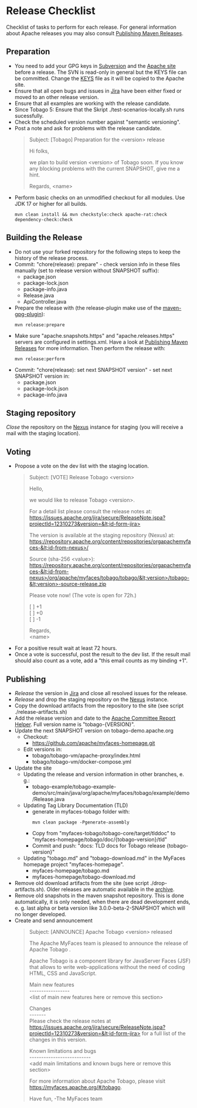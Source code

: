 <!---
  Licensed to the Apache Software Foundation (ASF) under one
  or more contributor license agreements.  See the NOTICE file
  distributed with this work for additional information
  regarding copyright ownership.  The ASF licenses this file
  to you under the Apache License, Version 2.0 (the
  "License"); you may not use this file except in compliance
  with the License.  You may obtain a copy of the License at

    http://www.apache.org/licenses/LICENSE-2.0

  Unless required by applicable law or agreed to in writing,
  software distributed under the License is distributed on an
  "AS IS" BASIS, WITHOUT WARRANTIES OR CONDITIONS OF ANY
  KIND, either express or implied.  See the License for the
  specific language governing permissions and limitations
  under the License.
-->

# Release Checklist

Checklist of tasks to perform for each release. For general information about Apache releases you may also consult
[Publishing Maven Releases](http://infra.apache.org/maven-releases.html).

## Preparation

* You need to add your GPG keys in [Subversion](https://svn.apache.org/repos/asf/myfaces/keys/KEYS) and
  the [Apache site](https://www.apache.org/dist/myfaces/KEYS) before a release. The SVN is read-only in general but the
  KEYS file can be committed. Change the [KEYS](https://dist.apache.org/repos/dist/release/myfaces/KEYS) file as it will
  be copied to the Apache site.
* Ensure that all open bugs and issues in [Jira](https://issues.apache.org/jira/browse/TOBAGO) have been either fixed or
  moved to an other release version.
* Ensure that all examples are working with the release candidate.
* Since Tobago 5: Ensure that the Skript ./test-scenarios-locally.sh runs sucessfully.
* Check the scheduled version number against "semantic versioning".
* Post a note and ask for problems with the release candidate.
  > Subject: [Tobago] Preparation for the &lt;version> release
  >
  > Hi folks,
  >
  > we plan to build version &lt;version> of Tobago soon. If you know any blocking problems with the current SNAPSHOT,
  > give me a hint.
  >
  > Regards,
  > &lt;name>
* Perform basic checks on an unmodified checkout for all modules. Use JDK 17 or higher for all builds.
  ```
  mvn clean install && mvn checkstyle:check apache-rat:check dependency-check:check
  ```

## Building the Release

* Do not use your forked repository for the following steps to keep the history of the release process.
* Commit: "chore(release): prepare" - check version info in these files manually (set to release version without
  SNAPSHOT suffix):
  * package.json
  * package-lock.json
  * package-info.java
  * Release.java
  * ApiController.java
* Prepare the release with (the release-plugin make use of
  the [maven-gpg-plugin](https://maven.apache.org/plugins/maven-gpg-plugin/)):
  ```
  mvn release:prepare
  ```
* Make sure "apache.snapshots.https" and "apache.releases.https" servers are configured in settings.xml. Have a look
  at [Publishing Maven Releases](https://infra.apache.org/publishing-maven-artifacts.html) for more information. Then
  perform the release with:
  ```
  mvn release:perform
  ```
* Commit: "chore(release): set next SNAPSHOT version" - set next SNAPSHOT version in:
  * package.json
  * package-lock.json
  * package-info.java

## Staging repository

_Close_ the repository on the [Nexus](https://repository.apache.org/) instance for staging (you will receive a mail with
the staging location).

## Voting

* Propose a vote on the dev list with the staging location.
  > Subject: [VOTE] Release Tobago &lt;version>
  >
  > Hello,
  >
  > we would like to release Tobago &lt;version>.
  >
  > For a detail list please consult the release notes at:
  > https://issues.apache.org/jira/secure/ReleaseNote.jspa?projectId=12310273&version=&lt;id-form-jira>
  >
  > The version is available at the staging repository (Nexus) at:
  > https://repository.apache.org/content/repositories/orgapachemyfaces-&lt;id-from-nexus>/
  >
  > Source (sha-256 &lt;value>):
  > https://repository.apache.org/content/repositories/orgapachemyfaces-&lt;id-from-nexus>/org/apache/myfaces/tobago/tobago/&lt;version>/tobago-&lt;version>-source-release.zip
  >
  > Please vote now! (The vote is open for 72h.)
  >
  > [ ] +1<br/>
  > [ ] +0<br/>
  > [ ] -1
  >
  > Regards,<br/>
  > &lt;name>
* For a positive result wait at least 72 hours.
* Once a vote is successful, post the result to the dev list.
  If the result mail should also count as a vote, add a "this email counts as my binding +1".

## Publishing

* _Release_ the version in [Jira](https://issues.apache.org/jira/) and close all resolved issues for the release.
* _Release_ and drop the staging repository on the [Nexus](https://repository.apache.org/) instance.
* Copy the download artifacts from the repository to the site (see script ./release-artifacts.sh)
* Add the release version and date to
  the [Apache Committee Report Helper](https://reporter.apache.org/addrelease.html?myfaces).
  Full version name is "tobago-{VERSION}".
* Update the next SNAPSHOT version on tobago-demo.apache.org
  * Checkout:
    * https://github.com/apache/myfaces-homepage.git
  * Edit versions in:
    * tobago/tobago-vm/apache-proxy/index.html
    * tobago/tobago-vm/docker-compose.yml
* Update the site
  * Updating the release and version information in other branches, e. g.:
    * tobago-example/tobago-example-demo/src/main/java/org/apache/myfaces/tobago/example/demo/Release.java
  * Updating Tag Library Documentation (TLD)
    * generate in myfaces-tobago folder with:<br/>
      ```
      mvn clean package -Pgenerate-assembly
      ```
    * Copy from "myfaces-tobago/tobago-core/target/tlddoc" to "myfaces-homepage/tobago/doc/{tobago-version}/tld"
    * Commit and push: "docs: TLD docs for Tobago release {tobago-version}"
  * Updating "tobago.md" and "tobago-download.md" in the MyFaces homepage project "myfaces-homepage".
    * myfaces-homepage/tobago.md
    * myfaces-homepage/tobago-download.md
* Remove old download artifacts from the site (see script ./drop-artifacts.sh). Older releases are automatic available
  in the [archive](http://archive.apache.org/dist/myfaces/).
* Remove old snapshots in the maven snapshot repository. This is done automatically, it is only needed, when there are
  dead development ends, e. g. last alpha or beta version like 3.0.0-beta-2-SNAPSHOT which will no longer developed.
* Create and send announcement
  > Subject: [ANNOUNCE] Apache Tobago &lt;version> released
  >
  > The Apache MyFaces team is pleased to announce the release of Apache Tobago <version>.
  >
  > Apache Tobago is a component library for JavaServer Faces (JSF) that allows to write web-applications without the
  need of coding HTML, CSS and JavaScript.
  >
  > Main new features<br/>
  > &#8203;-----------------<br/>
  > &lt;list of main new features here or remove this section>
  >
  > Changes<br/>
  > &#8203;-------<br/>
  > Please check the release notes
  at https://issues.apache.org/jira/secure/ReleaseNote.jspa?projectId=12310273&version=&lt;id-form-jira> for a full list
  of the changes in this version.
  >
  > Known limitations and bugs<br/>
  > &#8203;--------------------------<br/>
  > &lt;add main limitations and known bugs here or remove this section>
  >
  > For more information about Apache Tobago, please visit https://myfaces.apache.org/#/tobago.
  >
  > Have fun,
  > -The MyFaces team
